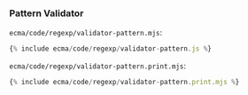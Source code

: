 ### Pattern Validator

`ecma/code/regexp/validator-pattern.mjs`:
```js
{% include ecma/code/regexp/validator-pattern.js %}
```

`ecma/code/regexp/validator-pattern.print.mjs`:
```js
{% include ecma/code/regexp/validator-pattern.print.mjs %}
```
